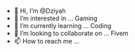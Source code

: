 - 👋 Hi, I’m @Dziyah
- 👀 I’m interested in ... Gaming
- 🌱 I’m currently learning ... Coding
- 💞️ I’m looking to collaborate on ... Fivem
- 📫 How to reach me ... 

<!---
Dziyah/Dziyah is a ✨ special ✨ repository because its `README.md` (this file) appears on your GitHub profile.
You can click the Preview link to take a look at your changes.
--->
